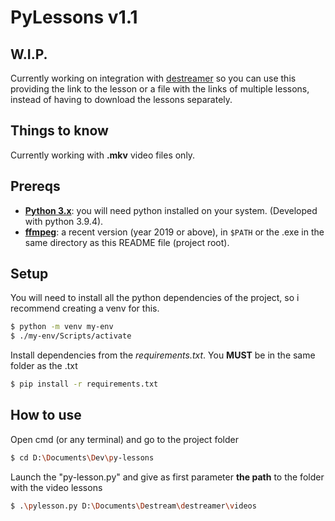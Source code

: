 # PyLessons v1.1

## W.I.P.
Currently working on integration with [destreamer](https://github.com/snobu/destreamer) so you can use this providing the link to the lesson or a file with the links of multiple lessons, instead of having to download the lessons separately.

## Things to know
Currently working with **.mkv** video files only.

## Prereqs
- [**Python 3.x**](https://www.python.org/): you will need python installed on your system. (Developed with python 3.9.4).
- [**ffmpeg**](https://www.ffmpeg.org/): a recent version (year 2019 or above), in `$PATH` or the .exe in the same directory as this README file (project root).

## Setup
You will need to install all the python dependencies of the project, so i recommend creating a venv for this.
```sh
$ python -m venv my-env
$ ./my-env/Scripts/activate
```
Install dependencies from the *requirements.txt*. You **MUST** be in the same folder as the .txt
```sh
$ pip install -r requirements.txt
```

## How to use

Open cmd (or any terminal) and go to the project folder

```sh
$ cd D:\Documents\Dev\py-lessons
```
Launch the "py-lesson.py" and give as first parameter **the path** to the folder with the video lessons

```sh
$ .\pylesson.py D:\Documents\Destream\destreamer\videos
```
